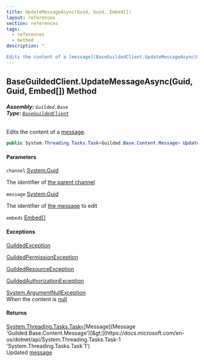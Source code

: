 ```yaml
---
title: UpdateMessageAsync(Guid, Guid, Embed[])
layout: references
section: references
tags:
  - references
  - method
description: "

Edits the content of a [message](BaseGuildedClient.UpdateMessageAsync(Guid,Guid,Embed[])#Guilded.Base.BaseGuildedClient.UpdateMessageAsync(Guid,Guid,Guilded.Base.Embeds.Embed[]).message 'Guilded.Base.BaseGuildedClient.UpdateMessageAsync(Guid, Guid, Guilded.Base.Embeds.Embed[]).message')."
---
```


## BaseGuildedClient.UpdateMessageAsync(Guid, Guid, Embed[]) Method
###### **Assembly:** `Guilded.Base`<br/>**Type:** [`BaseGuildedClient`](BaseGuildedClient 'Guilded.Base.BaseGuildedClient')

Edits the content of a [message](BaseGuildedClient.UpdateMessageAsync(Guid,Guid,Embed[])#Guilded.Base.BaseGuildedClient.UpdateMessageAsync(Guid,Guid,Guilded.Base.Embeds.Embed[]).message 'Guilded.Base.BaseGuildedClient.UpdateMessageAsync(Guid, Guid, Guilded.Base.Embeds.Embed[]).message').

```csharp
public System.Threading.Tasks.Task<Guilded.Base.Content.Message> UpdateMessageAsync(Guid channel, Guid message, params Guilded.Base.Embeds.Embed[] embeds);
```
#### Parameters

<a name='Guilded.Base.BaseGuildedClient.UpdateMessageAsync(Guid,Guid,Guilded.Base.Embeds.Embed[]).channel'></a>

`channel` [System.Guid](https://docs.microsoft.com/en-us/dotnet/api/System.Guid 'System.Guid')

The identifier of [the parent channel](ServerChannel 'Guilded.Base.Servers.ServerChannel')

<a name='Guilded.Base.BaseGuildedClient.UpdateMessageAsync(Guid,Guid,Guilded.Base.Embeds.Embed[]).message'></a>

`message` [System.Guid](https://docs.microsoft.com/en-us/dotnet/api/System.Guid 'System.Guid')

The identifier of [the message](Message 'Guilded.Base.Content.Message') to edit

<a name='Guilded.Base.BaseGuildedClient.UpdateMessageAsync(Guid,Guid,Guilded.Base.Embeds.Embed[]).embeds'></a>

`embeds` [Embed](Embed 'Guilded.Base.Embeds.Embed')[[]](https://docs.microsoft.com/en-us/dotnet/api/System.Array 'System.Array')

#### Exceptions

[GuildedException](GuildedException 'Guilded.Base.GuildedException')

[GuildedPermissionException](GuildedPermissionException 'Guilded.Base.GuildedPermissionException')

[GuildedResourceException](GuildedResourceException 'Guilded.Base.GuildedResourceException')

[GuildedAuthorizationException](GuildedAuthorizationException 'Guilded.Base.GuildedAuthorizationException')

[System.ArgumentNullException](https://docs.microsoft.com/en-us/dotnet/api/System.ArgumentNullException 'System.ArgumentNullException')  
When the content is [null](https://docs.microsoft.com/en-us/dotnet/csharp/language-reference/keywords/null 'https://docs.microsoft.com/en-us/dotnet/csharp/language-reference/keywords/null')

#### Returns
[System.Threading.Tasks.Task&lt;](https://docs.microsoft.com/en-us/dotnet/api/System.Threading.Tasks.Task-1 'System.Threading.Tasks.Task`1')[Message](Message 'Guilded.Base.Content.Message')[&gt;](https://docs.microsoft.com/en-us/dotnet/api/System.Threading.Tasks.Task-1 'System.Threading.Tasks.Task`1')  
Updated [message](BaseGuildedClient.UpdateMessageAsync(Guid,Guid,Embed[])#Guilded.Base.BaseGuildedClient.UpdateMessageAsync(Guid,Guid,Guilded.Base.Embeds.Embed[]).message 'Guilded.Base.BaseGuildedClient.UpdateMessageAsync(Guid, Guid, Guilded.Base.Embeds.Embed[]).message')